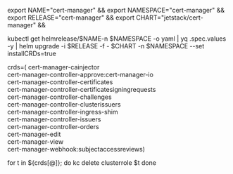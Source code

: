 export NAME="cert-manager" &&
export NAMESPACE="cert-manager" &&
export RELEASE="cert-manager" && 
export CHART="jetstack/cert-manager" &&

kubectl get helmrelease/$NAME-n $NAMESPACE -o yaml | yq .spec.values -y | helm upgrade -i $RELEASE -f - $CHART -n $NAMESPACE --set installCRDs=true


crds=(
cert-manager-cainjector                                                 
cert-manager-controller-approve:cert-manager-io                         
cert-manager-controller-certificates                                    
cert-manager-controller-certificatesigningrequests                      
cert-manager-controller-challenges                                      
cert-manager-controller-clusterissuers                                  
cert-manager-controller-ingress-shim                                    
cert-manager-controller-issuers                                         
cert-manager-controller-orders                                          
cert-manager-edit                                                       
cert-manager-view                                                       
cert-manager-webhook:subjectaccessreviews)

for t in ${crds[@]}; do
  kc delete clusterrole $t
done